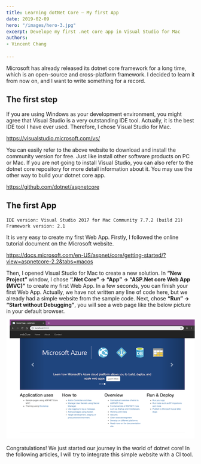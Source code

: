 ```yaml
---
title: Learning dotNet Core — My first App
date: 2019-02-09
hero: "/images/hero-3.jpg"
excerpt: Develope my first .net core app in Visual Studio for Mac
authors:
- Vincent Chang

---
```


Microsoft has already released its dotnet core framework for a long time, which is an open-source and cross-platform framework. I decided to learn it from now on, and I want to write something for a record.

## The first step
If you are using Windows as your development environment, you might agree that Visual Studio is a very outstanding IDE tool. Actually, it is the best IDE tool I have ever used. Therefore, I chose Visual Studio for Mac.

<https://visualstudio.microsoft.com/vs/>

You can easily refer to the above website to download and install the community version for free. Just like install other software products on PC or Mac.
If you are not going to install Visual Studio, you can also refer to the dotnet core repository for more detail information about it. You may use the other way to build your dotnet core app.

<https://github.com/dotnet/aspnetcore>

## The first App
```plain
IDE version: Visual Studio 2017 for Mac Community 7.7.2 (build 21)
Framework version: 2.1
```
It is very easy to create my first Web App. Firstly, I followed the online tutorial document on the Microsoft website.

<https://docs.microsoft.com/en-US/aspnet/core/getting-started/?view=aspnetcore-2.2&tabs=macos>

Then, I opened Visual Studio for Mac to create a new solution. In **“New Project”** window, I chose **“.Net Core” -> “App” -> “ASP.Net core Web App (MVC)”** to create my first Web App. In a few seconds, you can finish your first Web App.
Actually, we have not written any line of code here, but we already had a simple website from the sample code. Next, chose **“Run” -> “Start without Debugging”**, you will see a web page like the below picture in your default browser.

![](001.png)

Congratulations! We just started our journey in the world of dotnet core! In the following articles, I will try to integrate this simple website with a CI tool.
